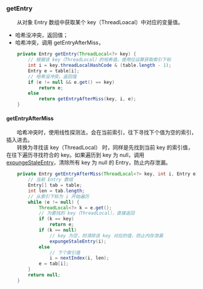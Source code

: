 ### getEntry
　　从对象 Entry 数组中获取某个 key（ThreadLoacal）中对应的变量值。

- 哈希没冲突，返回值；
- 哈希冲突，调用 getEntryAfterMiss，

```java
    private Entry getEntry(ThreadLocal<?> key) {
        // 根据该 key（ThreadLocal）的哈希值，使用位运算获取索引下标
        int i = key.threadLocalHashCode & (table.length - 1);
        Entry e = table[i];
        // 哈希没冲突，返回值
        if (e != null && e.get() == key)
            return e;
        else
            return getEntryAfterMiss(key, i, e);
    }
```

#### getEntryAfterMiss
　　哈希冲突时，使用线性探测法，会在当前索引，往下寻找下个值为空的索引，插入进去。<br />
　　转换为寻找该 key（ThreadLocal） 时，同样是先找到当前 key 的索引值，在往下遍历寻找符合的 key。如果遍历到 key 为 null，调用 [expungeStaleEntry](https://github.com/martin-1992/Java-Lock-Notes/blob/master/ThreadLocal/ThreadLocalMap/expungeStaleEntry.md)，清除所有 key 为 null 的 Entry，防止内存泄漏。

```java
    private Entry getEntryAfterMiss(ThreadLocal<?> key, int i, Entry e) {
        // 当前 Entry 数组
        Entry[] tab = table;
        int len = tab.length;
        // 从索引下标为 i 开始遍历
        while (e != null) {
            ThreadLocal<?> k = e.get();
            // 为要找的 key（ThreadLocal），直接返回
            if (k == key)
                return e;
            if (k == null)
                // key 为空，则清除该 key 对应的值，防止内存泄漏
                expungeStaleEntry(i);
            else
                // 下个索引值
                i = nextIndex(i, len);
            e = tab[i];
        }
        return null;
    }
```


